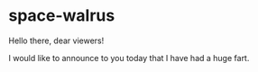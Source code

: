 # space-walrus

Hello there, dear viewers!

I would like to announce to you today that I have had a huge fart.
